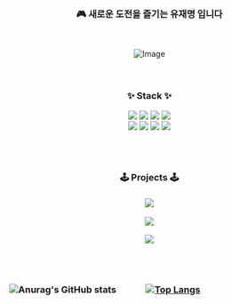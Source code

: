 

### <h3 align="center"> 🎮 새로운 도전을 즐기는 유재명 입니다   

<div align="center">
<br/>  
  
![Image](https://github.com/user-attachments/assets/cfa4ef18-3e10-45ec-839d-c40bcd965a0a)  
<br/><br/>

<div align="center"> <h3 align="center">  ✨ Stack ✨ </h3>
<img src="https://img.shields.io/badge/C++-6699CB?style=flat-square&logo=cplusplus&logoColor=white"/>
<img src="https://img.shields.io/badge/CSherp-08BD80?style=flat-square&logo=&logoColor=white"/>
<img src="https://img.shields.io/badge/Visual Studio-A100FF?style=flat-square&logo=&logoColor=white"/>
<img src="https://img.shields.io/badge/Unity-000000?style=flat-square&logo=unity&logoColor=white"/>
<br/>
<img src="https://img.shields.io/badge/GitHub-000000?style=flat-square&logo=github&logoColor=white"/>
<img src="https://img.shields.io/badge/Git-F05032?style=flat-square&logo=git&logoColor=white"/>
<img src="https://img.shields.io/badge/Notion-EEEEEE?style=flat-square&logo=notion&logoColor=black"/>
<img src="https://img.shields.io/badge/SourceTree-0052CC?style=flat-square&logo=sourcetree&logoColor=white"/>

<br/><br/>

<div align="center"> <h3 align="center">  🕹 Projects 🕹 </h3>
  
  <h3 align="center">

<a href="https://github.com/yoojaemyung/MusicPingPong.git"><img src="https://github-readme-stats.vercel.app/api/pin/?username=yoojaemyung&repo=MusicPingPong&theme=react&hide_border=true&show_icons=false&nocache=${Date.now()}"/>

<a href="https://github.com/yoojaemyung/CatSnackBar"><img src="https://github-readme-stats.vercel.app/api/pin/?username=yoojaemyung&repo=CatSnackBar&theme=react&hide_border=true&show_icons=false"/></a>
    
<a href="https://github.com/kangminjii/UnderCooked"><img src="https://github-readme-stats.vercel.app/api/pin/?username=kangminjii&repo=UnderCooked&theme=react&hide_border=true&show_icons=false"/></a>



<br/><br/>

<div align="left">

![Anurag's GitHub stats](https://github-readme-stats.vercel.app/api?username=yoojaemyung&show_icons=true&theme=radical)   
[![Top Langs](https://github-readme-stats.vercel.app/api/top-langs/?username=yoojaemyung)](https://github.com/yoojaemyung/github-readme-stats)

<br/><br/>






<br/><br/><br/><br/>

<!--
**yoojaemyung/yoojaemyung** is a ✨ _special_ ✨ repository because its `README.md` (this file) appears on your GitHub profile.

Here are some ideas to get you started:



- 🔭 I’m currently working on ...
- 🌱 I’m currently learning ...
- 👯 I’m looking to collaborate on ...
- 🤔 I’m looking for help with ...
- 💬 Ask me about ...
- 📫 How to reach me: ...
- 😄 Pronouns: ...
- ⚡ Fun fact: ...
-->
